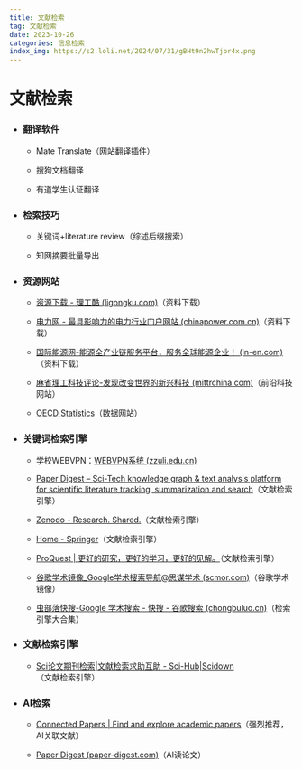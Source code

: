```yaml
---
title: 文献检索
tag: 文献检索
date: 2023-10-26
categories: 信息检索
index_img: https://s2.loli.net/2024/07/31/gBHt9n2hwTjor4x.png
---
```


# 文献检索

- ### 翻译软件

  - Mate Translate（网站翻译插件）

  - 搜狗文档翻译

  - 有道学生认证翻译

- ### 检索技巧

  - 关键词+literature review（综述后缀搜索）

  - 知网摘要批量导出

- ### 资源网站

  - [资源下载 - 理工酷 (ligongku.com)](https://www.ligongku.com/invite/28243)（资料下载）

  - [电力网 - 最具影响力的电力行业门户网站 (chinapower.com.cn)](http://www.chinapower.com.cn/)（资料下载）

  - [国际能源网-能源全产业链服务平台，服务全球能源企业！ (in-en.com)](https://www.in-en.com/)（资料下载）

  - [麻省理工科技评论-发现改变世界的新兴科技 (mittrchina.com)](https://www.mittrchina.com/news)（前沿科技网站）

  - [OECD Statistics](https://stats.oecd.org/)（数据网站）

- ### 关键词检索引擎

  - 学校WEBVPN：[WEBVPN系统 (zzuli.edu.cn)](https://webvpn.zzuli.edu.cn/login)

  - [Paper Digest – Sci-Tech knowledge graph & text analysis platform for scientific literature tracking, summarization and search](https://www.paperdigest.org/)（文献检索引擎）

  - [Zenodo - Research. Shared.](https://zenodo.org/)（文献检索引擎）

  - [Home - Springer](https://link.springer.com/)（文献检索引擎）

  - [ProQuest | 更好的研究，更好的学习，更好的见解。](https://www.proquest.com/)（文献检索引擎）

  - [谷歌学术镜像_Google学术搜索导航@思谋学术 (scmor.com)](https://ac.scmor.com/)（谷歌学术镜像）

  - [虫部落快搜-Google 学术搜索 - 快搜 - 谷歌搜索 (chongbuluo.cn)](http://www.chongbuluo.cn/)（检索引擎大合集）

- ### 文献检索引擎

  - [Sci论文期刊检索|文献检索求助互助 - Sci-Hub|Scidown](https://www.scidown.cn/)（文献检索引擎）

- ### AI检索

  - [Connected Papers | Find and explore academic papers](https://www.connectedpapers.com/)（强烈推荐，AI关联文献）

  - [Paper Digest (paper-digest.com)](https://www.paper-digest.com/)（AI读论文）